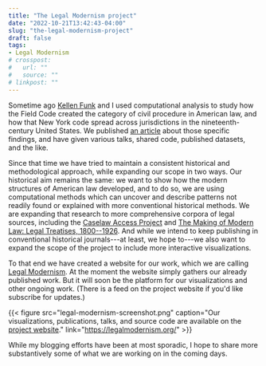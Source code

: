 ```yaml
---
title: "The Legal Modernism project"
date: "2022-10-21T13:42:43-04:00"
slug: "the-legal-modernism-project"
draft: false
tags:
- Legal Modernism
# crosspost: 
#   url: ""
#   source: ""
# linkpost: ""
---
```


Sometime ago [Kellen Funk](https://kellenfunk.org/) and I used computational analysis to study how the Field Code created the category of civil procedure in American law, and how that New York code spread across jurisdictions in the nineteenth-century United States. We published [an article](https://doi.org/10.1093/ahr/123.1.132) about those specific findings, and have given various talks, shared code, published datasets, and the like.

Since that time we have tried to maintain a consistent historical and methodological approach, while expanding our scope in two ways. Our historical aim remains the same: we want to show how the modern structures of American law developed, and to do so, we are using computational methods which can uncover and describe patterns not readily found or explained with more conventional historical methods. We are expanding that research to more comprehensive corpora of legal sources, including the [Caselaw Access Project](https://case.law/) and [The Making of Modern Law: Legal Treatises, 1800--1926](https://www.gale.com/c/making-of-modern-law-legal-treatises-1800-1926). And while we intend to keep publishing in conventional historical journals---at least, we hope to---we also want to expand the scope of the project to include more interactive visualizations.

To that end we have created a website for our work, which we are calling [Legal Modernism](https://legalmodernism.org/). At the moment the website simply gathers our already published work. But it will soon be the platform for our visualizations and other ongoing work. (There is a feed on the project website if you'd like subscribe for updates.)

{{< figure src="legal-modernism-screenshot.png" caption="Our visualizations, publications, talks, and source code are available on the [project website](https://legalmodernism.org/)." link="https://legalmodernism.org/" >}}

While my blogging efforts have been at most sporadic, I hope to share more substantively some of what we are working on in the coming days. 
